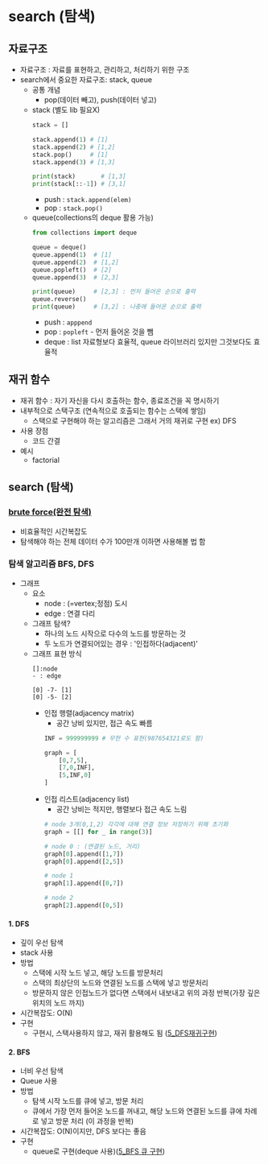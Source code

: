# search (탐색)

## 자료구조
* 자료구조 : 자료를 표현하고, 관리하고, 처리하기 위한 구조
* search에서 중요한 자료구조: stack, queue
    * 공통 개념
        * pop(데이터 빼고), push(데이터 넣고)
    * stack (별도 lib 필요X)
        ```py
        stack = []

        stack.append(1) # [1]
        stack.append(2) # [1,2]
        stack.pop()     # [1]
        stack.append(3) # [1,3]

        print(stack)       # [1,3]
        print(stack[::-1]) # [3,1]
        ```
        * push : `stack.append(elem)`
        * pop : `stack.pop()`
    * queue(collections의 deque 활용 가능)
        ```py
        from collections import deque
        
        queue = deque()
        queue.append(1)  # [1]
        queue.append(2)  # [1,2]
        queue.popleft()  # [2]
        queue.append(3)  # [2,3]
        
        print(queue)     # [2,3] : 먼저 들어온 순으로 출력
        queue.reverse()
        print(queue)     # [3,2] : 나중에 들어온 순으로 출력
        ```
        * push : `apppend`
        * pop : `popleft` - 먼저 들어온 것을 뺌
        * deque : list 자료형보다 효율적, queue 라이브러리 있지만 그것보다도 효율적

## 재귀 함수
* 재귀 함수 : 자기 자신을 다시 호출하는 함수, 종료조건을 꼭 명시하기
* 내부적으로 스택구조 (연속적으로 호출되는 함수는 스택에 쌓임)
    * 스택으로 구현해야 하는 알고리즘은 그래서 거의 재귀로 구현 ex) DFS
* 사용 장점
    * 코드 간결
* 예시
    * factorial

## search (탐색)
### [brute force(완전 탐색)](./brute_force)
* 비효율적인 시간복잡도
* 탐색해야 하는 전체 데이터 수가 100만개 이하면 사용해볼 법 함

### 탐색 알고리즘 BFS, DFS

* 그래프
    * 요소
        * node : (=vertex;정점) 도시
        * edge : 연결 다리
    * 그래프 탐색?
        * 하나의 노드 시작으로 다수의 노드를 방문하는 것
        * 두 노드가 연결되어있는 경우 : '인접하다(adjacent)'
    * 그래프 표현 방식
        ```text
        []:node
        - : edge

        [0] -7- [1]
        [0] -5- [2]
        ```
        * 인접 행렬(adjacency matrix)
            * 공간 낭비 있지만, 접근 속도 빠름
            ```py
            INF = 999999999 # 무한 수 표현(987654321로도 함)

            graph = [
                [0,7,5],
                [7,0,INF],
                [5,INF,0]
            ]
            ```
        * 인접 리스트(adjacency list)
            * 공간 낭비는 적지만, 행렬보다 접근 속도 느림
            ```py
            # node 3개(0,1,2) 각각에 대해 연결 정보 저장하기 위해 초기화
            graph = [[] for _ in range(3)]

            # node 0 : (연결된 노드, 거리)
            graph[0].append([1,7])
            graph[0].append([2,5])

            # node 1
            graph[1].append([0,7])

            # node 2
            graph[2].append([0,5])
            ```

#### 1. DFS
* 깊이 우선 탐색
* stack 사용
* 방법
    * 스택에 시작 노드 넣고, 해당 노드를 방문처리
    * 스택의 최상단의 노드와 연결된 노드를 스택에 넣고 방문처리
    * 방문하지 않은 인접노드가 없다면 스택에서 내보내고 위의 과정 반복(가장 깊은 위치의 노드 까지)
* 시간복잡도: O(N)
* 구현
    * 구현시, 스택사용하지 않고, 재귀 활용해도 됨 ([5_DFS재귀구현](./BFS_DFS/ThisIsCoding/5_DFS재귀구현.py))
#### 2. BFS
* 너비 우선 탐색
* Queue 사용
* 방법
    * 탐색 시작 노드를 큐에 넣고, 방문 처리
    * 큐에서 가장 먼저 들어온 노드를 꺼내고, 해당 노드와 연결된 노드를 큐에 차례로 넣고 방문 처리 (이 과정을 반복)
* 시간복잡도: O(N)이지만, DFS 보다는 좋음
* 구현
    * queue로 구현(deque 사용)([5_BFS 큐 구현](./BFS_DFS/ThisIsCoding/5_BFS큐구현.py))

